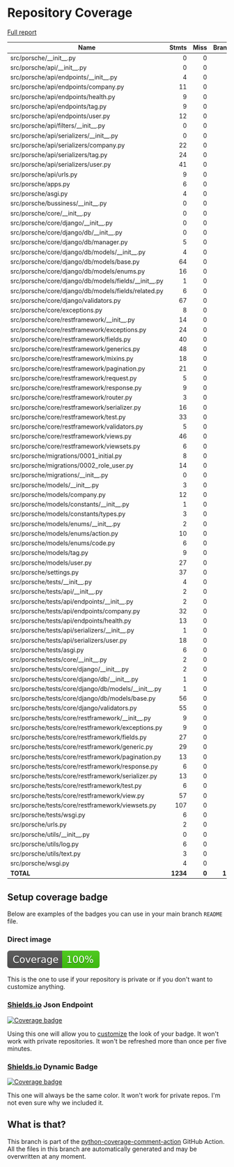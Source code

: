 # Repository Coverage

[Full report](https://htmlpreview.github.io/?https://github.com/noHairMan/nhm-django-infra/blob/python-coverage-comment-action-data/htmlcov/index.html)

| Name                                                     |    Stmts |     Miss |   Branch |   BrPart |    Cover |   Missing |
|--------------------------------------------------------- | -------: | -------: | -------: | -------: | -------: | --------: |
| src/porsche/\_\_init\_\_.py                              |        0 |        0 |        0 |        0 |     100% |           |
| src/porsche/api/\_\_init\_\_.py                          |        0 |        0 |        0 |        0 |     100% |           |
| src/porsche/api/endpoints/\_\_init\_\_.py                |        4 |        0 |        0 |        0 |     100% |           |
| src/porsche/api/endpoints/company.py                     |       11 |        0 |        0 |        0 |     100% |           |
| src/porsche/api/endpoints/health.py                      |        9 |        0 |        0 |        0 |     100% |           |
| src/porsche/api/endpoints/tag.py                         |        9 |        0 |        0 |        0 |     100% |           |
| src/porsche/api/endpoints/user.py                        |       12 |        0 |        0 |        0 |     100% |           |
| src/porsche/api/filters/\_\_init\_\_.py                  |        0 |        0 |        0 |        0 |     100% |           |
| src/porsche/api/serializers/\_\_init\_\_.py              |        0 |        0 |        0 |        0 |     100% |           |
| src/porsche/api/serializers/company.py                   |       22 |        0 |        0 |        0 |     100% |           |
| src/porsche/api/serializers/tag.py                       |       24 |        0 |        0 |        0 |     100% |           |
| src/porsche/api/serializers/user.py                      |       41 |        0 |        0 |        0 |     100% |           |
| src/porsche/api/urls.py                                  |        9 |        0 |        0 |        0 |     100% |           |
| src/porsche/apps.py                                      |        6 |        0 |        0 |        0 |     100% |           |
| src/porsche/asgi.py                                      |        4 |        0 |        0 |        0 |     100% |           |
| src/porsche/bussiness/\_\_init\_\_.py                    |        0 |        0 |        0 |        0 |     100% |           |
| src/porsche/core/\_\_init\_\_.py                         |        0 |        0 |        0 |        0 |     100% |           |
| src/porsche/core/django/\_\_init\_\_.py                  |        0 |        0 |        0 |        0 |     100% |           |
| src/porsche/core/django/db/\_\_init\_\_.py               |        0 |        0 |        0 |        0 |     100% |           |
| src/porsche/core/django/db/manager.py                    |        5 |        0 |        0 |        0 |     100% |           |
| src/porsche/core/django/db/models/\_\_init\_\_.py        |        4 |        0 |        0 |        0 |     100% |           |
| src/porsche/core/django/db/models/base.py                |       64 |        0 |       16 |        0 |     100% |           |
| src/porsche/core/django/db/models/enums.py               |       16 |        0 |        0 |        0 |     100% |           |
| src/porsche/core/django/db/models/fields/\_\_init\_\_.py |        1 |        0 |        0 |        0 |     100% |           |
| src/porsche/core/django/db/models/fields/related.py      |        6 |        0 |        0 |        0 |     100% |           |
| src/porsche/core/django/validators.py                    |       67 |        0 |       30 |        0 |     100% |           |
| src/porsche/core/exceptions.py                           |        8 |        0 |        2 |        0 |     100% |           |
| src/porsche/core/restframework/\_\_init\_\_.py           |       14 |        0 |        0 |        0 |     100% |           |
| src/porsche/core/restframework/exceptions.py             |       24 |        0 |        4 |        0 |     100% |           |
| src/porsche/core/restframework/fields.py                 |       40 |        0 |        2 |        0 |     100% |           |
| src/porsche/core/restframework/generics.py               |       48 |        0 |       18 |        0 |     100% |           |
| src/porsche/core/restframework/mixins.py                 |       18 |        0 |        0 |        0 |     100% |           |
| src/porsche/core/restframework/pagination.py             |       21 |        0 |        0 |        0 |     100% |           |
| src/porsche/core/restframework/request.py                |        5 |        0 |        0 |        0 |     100% |           |
| src/porsche/core/restframework/response.py               |        9 |        0 |        0 |        0 |     100% |           |
| src/porsche/core/restframework/router.py                 |        3 |        0 |        0 |        0 |     100% |           |
| src/porsche/core/restframework/serializer.py             |       16 |        0 |        2 |        0 |     100% |           |
| src/porsche/core/restframework/test.py                   |       33 |        0 |        0 |        0 |     100% |           |
| src/porsche/core/restframework/validators.py             |        5 |        0 |        0 |        0 |     100% |           |
| src/porsche/core/restframework/views.py                  |       46 |        0 |       20 |        0 |     100% |           |
| src/porsche/core/restframework/viewsets.py               |        6 |        0 |        0 |        0 |     100% |           |
| src/porsche/migrations/0001\_initial.py                  |        8 |        0 |        0 |        0 |     100% |           |
| src/porsche/migrations/0002\_role\_user.py               |       14 |        0 |        0 |        0 |     100% |           |
| src/porsche/migrations/\_\_init\_\_.py                   |        0 |        0 |        0 |        0 |     100% |           |
| src/porsche/models/\_\_init\_\_.py                       |        3 |        0 |        0 |        0 |     100% |           |
| src/porsche/models/company.py                            |       12 |        0 |        0 |        0 |     100% |           |
| src/porsche/models/constants/\_\_init\_\_.py             |        1 |        0 |        0 |        0 |     100% |           |
| src/porsche/models/constants/types.py                    |        3 |        0 |        0 |        0 |     100% |           |
| src/porsche/models/enums/\_\_init\_\_.py                 |        2 |        0 |        0 |        0 |     100% |           |
| src/porsche/models/enums/action.py                       |       10 |        0 |        0 |        0 |     100% |           |
| src/porsche/models/enums/code.py                         |        6 |        0 |        0 |        0 |     100% |           |
| src/porsche/models/tag.py                                |        9 |        0 |        0 |        0 |     100% |           |
| src/porsche/models/user.py                               |       27 |        0 |        0 |        0 |     100% |           |
| src/porsche/settings.py                                  |       37 |        0 |        0 |        0 |     100% |           |
| src/porsche/tests/\_\_init\_\_.py                        |        4 |        0 |        0 |        0 |     100% |           |
| src/porsche/tests/api/\_\_init\_\_.py                    |        2 |        0 |        0 |        0 |     100% |           |
| src/porsche/tests/api/endpoints/\_\_init\_\_.py          |        2 |        0 |        0 |        0 |     100% |           |
| src/porsche/tests/api/endpoints/company.py               |       32 |        0 |        2 |        0 |     100% |           |
| src/porsche/tests/api/endpoints/health.py                |       13 |        0 |        0 |        0 |     100% |           |
| src/porsche/tests/api/serializers/\_\_init\_\_.py        |        1 |        0 |        0 |        0 |     100% |           |
| src/porsche/tests/api/serializers/user.py                |       18 |        0 |        2 |        0 |     100% |           |
| src/porsche/tests/asgi.py                                |        6 |        0 |        0 |        0 |     100% |           |
| src/porsche/tests/core/\_\_init\_\_.py                   |        2 |        0 |        0 |        0 |     100% |           |
| src/porsche/tests/core/django/\_\_init\_\_.py            |        2 |        0 |        0 |        0 |     100% |           |
| src/porsche/tests/core/django/db/\_\_init\_\_.py         |        1 |        0 |        0 |        0 |     100% |           |
| src/porsche/tests/core/django/db/models/\_\_init\_\_.py  |        1 |        0 |        0 |        0 |     100% |           |
| src/porsche/tests/core/django/db/models/base.py          |       56 |        0 |        2 |        0 |     100% |           |
| src/porsche/tests/core/django/validators.py              |       55 |        0 |        0 |        0 |     100% |           |
| src/porsche/tests/core/restframework/\_\_init\_\_.py     |        9 |        0 |        0 |        0 |     100% |           |
| src/porsche/tests/core/restframework/exceptions.py       |        9 |        0 |        0 |        0 |     100% |           |
| src/porsche/tests/core/restframework/fields.py           |       27 |        0 |        0 |        0 |     100% |           |
| src/porsche/tests/core/restframework/generic.py          |       29 |        0 |        0 |        0 |     100% |           |
| src/porsche/tests/core/restframework/pagination.py       |       13 |        0 |        0 |        0 |     100% |           |
| src/porsche/tests/core/restframework/response.py         |        6 |        0 |        0 |        0 |     100% |           |
| src/porsche/tests/core/restframework/serializer.py       |       13 |        0 |        0 |        0 |     100% |           |
| src/porsche/tests/core/restframework/test.py             |        6 |        0 |        0 |        0 |     100% |           |
| src/porsche/tests/core/restframework/view.py             |       57 |        0 |        0 |        0 |     100% |           |
| src/porsche/tests/core/restframework/viewsets.py         |      107 |        0 |        0 |        0 |     100% |           |
| src/porsche/tests/wsgi.py                                |        6 |        0 |        0 |        0 |     100% |           |
| src/porsche/urls.py                                      |        2 |        0 |        0 |        0 |     100% |           |
| src/porsche/utils/\_\_init\_\_.py                        |        0 |        0 |        0 |        0 |     100% |           |
| src/porsche/utils/log.py                                 |        6 |        0 |        0 |        0 |     100% |           |
| src/porsche/utils/text.py                                |        3 |        0 |        0 |        0 |     100% |           |
| src/porsche/wsgi.py                                      |        4 |        0 |        0 |        0 |     100% |           |
|                                                **TOTAL** | **1234** |    **0** |  **100** |    **0** | **100%** |           |


## Setup coverage badge

Below are examples of the badges you can use in your main branch `README` file.

### Direct image

[![Coverage badge](https://raw.githubusercontent.com/noHairMan/nhm-django-infra/python-coverage-comment-action-data/badge.svg)](https://htmlpreview.github.io/?https://github.com/noHairMan/nhm-django-infra/blob/python-coverage-comment-action-data/htmlcov/index.html)

This is the one to use if your repository is private or if you don't want to customize anything.

### [Shields.io](https://shields.io) Json Endpoint

[![Coverage badge](https://img.shields.io/endpoint?url=https://raw.githubusercontent.com/noHairMan/nhm-django-infra/python-coverage-comment-action-data/endpoint.json)](https://htmlpreview.github.io/?https://github.com/noHairMan/nhm-django-infra/blob/python-coverage-comment-action-data/htmlcov/index.html)

Using this one will allow you to [customize](https://shields.io/endpoint) the look of your badge.
It won't work with private repositories. It won't be refreshed more than once per five minutes.

### [Shields.io](https://shields.io) Dynamic Badge

[![Coverage badge](https://img.shields.io/badge/dynamic/json?color=brightgreen&label=coverage&query=%24.message&url=https%3A%2F%2Fraw.githubusercontent.com%2FnoHairMan%2Fnhm-django-infra%2Fpython-coverage-comment-action-data%2Fendpoint.json)](https://htmlpreview.github.io/?https://github.com/noHairMan/nhm-django-infra/blob/python-coverage-comment-action-data/htmlcov/index.html)

This one will always be the same color. It won't work for private repos. I'm not even sure why we included it.

## What is that?

This branch is part of the
[python-coverage-comment-action](https://github.com/marketplace/actions/python-coverage-comment)
GitHub Action. All the files in this branch are automatically generated and may be
overwritten at any moment.